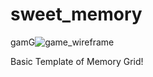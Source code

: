 # sweet_memory

gamG![game_wireframe](https://user-images.githubusercontent.com/79131508/148124005-f015ac46-4c7d-4919-a49a-c6068e570137.jpg)

Basic Template of Memory Grid! 
